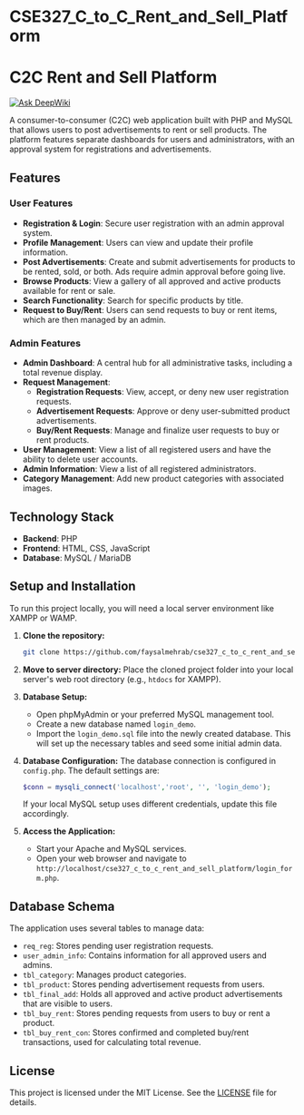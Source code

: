 # CSE327_C_to_C_Rent_and_Sell_Platform

# C2C Rent and Sell Platform
[![Ask DeepWiki](https://devin.ai/assets/askdeepwiki.png)](https://deepwiki.com/FaysalMehrab/CSE327_C_to_C_Rent_and_Sell_Platform)

A consumer-to-consumer (C2C) web application built with PHP and MySQL that allows users to post advertisements to rent or sell products. The platform features separate dashboards for users and administrators, with an approval system for registrations and advertisements.

## Features

### User Features
- **Registration & Login**: Secure user registration with an admin approval system.
- **Profile Management**: Users can view and update their profile information.
- **Post Advertisements**: Create and submit advertisements for products to be rented, sold, or both. Ads require admin approval before going live.
- **Browse Products**: View a gallery of all approved and active products available for rent or sale.
- **Search Functionality**: Search for specific products by title.
- **Request to Buy/Rent**: Users can send requests to buy or rent items, which are then managed by an admin.

### Admin Features
- **Admin Dashboard**: A central hub for all administrative tasks, including a total revenue display.
- **Request Management**:
    - **Registration Requests**: View, accept, or deny new user registration requests.
    - **Advertisement Requests**: Approve or deny user-submitted product advertisements.
    - **Buy/Rent Requests**: Manage and finalize user requests to buy or rent products.
- **User Management**: View a list of all registered users and have the ability to delete user accounts.
- **Admin Information**: View a list of all registered administrators.
- **Category Management**: Add new product categories with associated images.

## Technology Stack
- **Backend**: PHP
- **Frontend**: HTML, CSS, JavaScript
- **Database**: MySQL / MariaDB

## Setup and Installation

To run this project locally, you will need a local server environment like XAMPP or WAMP.

1.  **Clone the repository:**
    ```bash
    git clone https://github.com/faysalmehrab/cse327_c_to_c_rent_and_sell_platform.git
    ```

2.  **Move to server directory:**
    Place the cloned project folder into your local server's web root directory (e.g., `htdocs` for XAMPP).

3.  **Database Setup:**
    -   Open phpMyAdmin or your preferred MySQL management tool.
    -   Create a new database named `login_demo`.
    -   Import the `login_demo.sql` file into the newly created database. This will set up the necessary tables and seed some initial admin data.

4.  **Database Configuration:**
    The database connection is configured in `config.php`. The default settings are:
    ```php
    $conn = mysqli_connect('localhost','root', '', 'login_demo');
    ```
    If your local MySQL setup uses different credentials, update this file accordingly.

5.  **Access the Application:**
    -   Start your Apache and MySQL services.
    -   Open your web browser and navigate to `http://localhost/cse327_c_to_c_rent_and_sell_platform/login_form.php`.

## Database Schema

The application uses several tables to manage data:

-   `req_reg`: Stores pending user registration requests.
-   `user_admin_info`: Contains information for all approved users and admins.
-   `tbl_category`: Manages product categories.
-   `tbl_product`: Stores pending advertisement requests from users.
-   `tbl_final_add`: Holds all approved and active product advertisements that are visible to users.
-   `tbl_buy_rent`: Stores pending requests from users to buy or rent a product.
-   `tbl_buy_rent_con`: Stores confirmed and completed buy/rent transactions, used for calculating total revenue.

## License
This project is licensed under the MIT License. See the [LICENSE](LICENSE) file for details.
